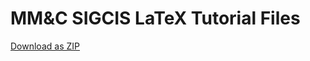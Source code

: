 # MM&C SIGCIS LaTeX Tutorial Files

[Download as ZIP](https://github.com/kmarhold/latex-tutorial/archive/master.zip)
